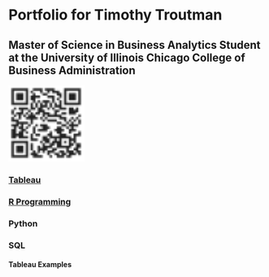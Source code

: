 # Portfolio for Timothy Troutman

## Master of Science in Business Analytics Student at the University of Illinois Chicago College of Business Administration

![QR Code](images/follow-me-qr.png)

### [Tableau](https://public.tableau.com/app/profile/tim.troutman/vizzes)  

### [R Programming](https://github.com/ttrout5/ids400)

### Python

### SQL

#### Tableau Examples
